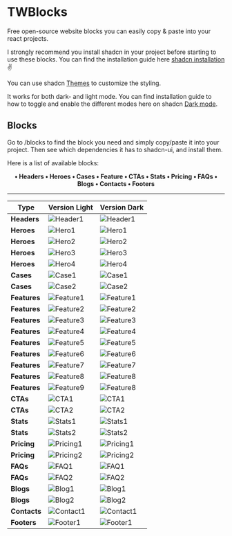 # TWBlocks

Free open-source website blocks you can easily copy & paste into your react projects.

I strongly recommend you install shadcn in your project before starting to use these blocks. You can find the installation guide here [shadcn installation](https://ui.shadcn.com/docs/installation) ✌️

You can use shadcn [Themes](https://ui.shadcn.com/themes) to customize the styling.

It works for both dark- and light mode. You can find installation guide to how to toggle and enable the different modes here on shadcn [Dark mode](https://ui.shadcn.com/docs/dark-mode).

## Blocks

Go to /blocks to find the block you need and simply copy/paste it into your project. Then see which dependencies it has to shadcn-ui, and install them.

Here is a list of available blocks:

<div align=center style="font-weight:bold;">
  •  Headers
  •  Heroes
  •  Cases
  •  Feature
  •  CTAs
  •  Stats
  •  Pricing
  •  FAQs
  •  Blogs
  •  Contacts
  •  Footers
</div>

---

| Type      | Version Light                              | Version Dark                                |
|-----------|--------------------------------------------|--------------------------------------------|
| **Headers**   | ![Header1](https://github.com/tommyjepsen/twblocks/blob/main/public/header1.png?raw=true) | ![Header1](https://github.com/tommyjepsen/twblocks/blob/main/public/darkmode-header1.png?raw=true) |
| **Heroes**     | ![Hero1](https://github.com/tommyjepsen/twblocks/blob/main/public/hero1.png?raw=true) | ![Hero1](https://github.com/tommyjepsen/twblocks/blob/main/public/darkmode-hero1.png?raw=true) |
| **Heroes**     | ![Hero2](https://github.com/tommyjepsen/twblocks/blob/main/public/hero2.png?raw=true) | ![Hero2](https://github.com/tommyjepsen/twblocks/blob/main/public/darkmode-hero2.png?raw=true) |
| **Heroes**     | ![Hero3](https://github.com/tommyjepsen/twblocks/blob/main/public/hero3.png?raw=true) | ![Hero3](https://github.com/tommyjepsen/twblocks/blob/main/public/darkmode-hero3.png?raw=true) |
| **Heroes**     | ![Hero4](https://github.com/tommyjepsen/twblocks/blob/main/public/hero4.png?raw=true) | ![Hero4](https://github.com/tommyjepsen/twblocks/blob/main/public/darkmode-hero4.png?raw=true) |
| **Cases**     | ![Case1](https://github.com/tommyjepsen/twblocks/blob/main/public/case1.png?raw=true) | ![Case1](https://github.com/tommyjepsen/twblocks/blob/main/public/darkmode-case1.png?raw=true) |
| **Cases**     | ![Case2](https://github.com/tommyjepsen/twblocks/blob/main/public/case2.png?raw=true) | ![Case2](https://github.com/tommyjepsen/twblocks/blob/main/public/darkmode-case2.png?raw=true) |
| **Features**  | ![Feature1](https://github.com/tommyjepsen/twblocks/blob/main/public/feature1.png?raw=true) | ![Feature1](https://github.com/tommyjepsen/twblocks/blob/main/public/darkmode-feature1.png?raw=true) |
| **Features**  | ![Feature2](https://github.com/tommyjepsen/twblocks/blob/main/public/feature2.png?raw=true) | ![Feature2](https://github.com/tommyjepsen/twblocks/blob/main/public/darkmode-feature2.png?raw=true) |
| **Features**  | ![Feature3](https://github.com/tommyjepsen/twblocks/blob/main/public/feature3.png?raw=true) | ![Feature3](https://github.com/tommyjepsen/twblocks/blob/main/public/darkmode-feature3.png?raw=true) |
| **Features**  | ![Feature4](https://github.com/tommyjepsen/twblocks/blob/main/public/feature4.png?raw=true) | ![Feature4](https://github.com/tommyjepsen/twblocks/blob/main/public/darkmode-feature4.png?raw=true) |
| **Features**  | ![Feature5](https://github.com/tommyjepsen/twblocks/blob/main/public/feature5.png?raw=true) | ![Feature5](https://github.com/tommyjepsen/twblocks/blob/main/public/darkmode-feature5.png?raw=true) |
| **Features**  | ![Feature6](https://github.com/tommyjepsen/twblocks/blob/main/public/feature6.png?raw=true) | ![Feature6](https://github.com/tommyjepsen/twblocks/blob/main/public/darkmode-feature6.png?raw=true) |
| **Features**  | ![Feature7](https://github.com/tommyjepsen/twblocks/blob/main/public/feature7.png?raw=true) | ![Feature7](https://github.com/tommyjepsen/twblocks/blob/main/public/darkmode-feature7.png?raw=true) |
| **Features**  | ![Feature8](https://github.com/tommyjepsen/twblocks/blob/main/public/feature8.png?raw=true) | ![Feature8](https://github.com/tommyjepsen/twblocks/blob/main/public/darkmode-feature8.png?raw=true) |
| **Features**  | ![Feature9](https://github.com/tommyjepsen/twblocks/blob/main/public/feature9.png?raw=true) | ![Feature8](https://github.com/tommyjepsen/twblocks/blob/main/public/darkmode-feature9.png?raw=true) |
| **CTAs**      | ![CTA1](https://github.com/tommyjepsen/twblocks/blob/main/public/cta1.png?raw=true) | ![CTA1](https://github.com/tommyjepsen/twblocks/blob/main/public/darkmode-cta1.png?raw=true) |
| **CTAs**      | ![CTA2](https://github.com/tommyjepsen/twblocks/blob/main/public/cta2.png?raw=true) | ![CTA2](https://github.com/tommyjepsen/twblocks/blob/main/public/darkmode-cta2.png?raw=true) |
| **Stats**     | ![Stats1](https://github.com/tommyjepsen/twblocks/blob/main/public/stats1.png?raw=true) | ![Stats1](https://github.com/tommyjepsen/twblocks/blob/main/public/darkmode-stats1.png?raw=true) |
| **Stats**     | ![Stats2](https://github.com/tommyjepsen/twblocks/blob/main/public/stats2.png?raw=true) | ![Stats2](https://github.com/tommyjepsen/twblocks/blob/main/public/darkmode-stats2.png?raw=true) |
| **Pricing**   | ![Pricing1](https://github.com/tommyjepsen/twblocks/blob/main/public/pricing1.png?raw=true) | ![Pricing1](https://github.com/tommyjepsen/twblocks/blob/main/public/darkmode-pricing1.png?raw=true) |
| **Pricing**   | ![Pricing2](https://github.com/tommyjepsen/twblocks/blob/main/public/pricing2.png?raw=true) | ![Pricing2](https://github.com/tommyjepsen/twblocks/blob/main/public/darkmode-pricing2.png?raw=true) |
| **FAQs**      | ![FAQ1](https://github.com/tommyjepsen/twblocks/blob/main/public/faq1.png?raw=true) | ![FAQ1](https://github.com/tommyjepsen/twblocks/blob/main/public/darkmode-faq1.png?raw=true) |
| **FAQs**      | ![FAQ2](https://github.com/tommyjepsen/twblocks/blob/main/public/faq2.png?raw=true) | ![FAQ2](https://github.com/tommyjepsen/twblocks/blob/main/public/darkmode-faq2.png?raw=true) |
| **Blogs**     | ![Blog1](https://github.com/tommyjepsen/twblocks/blob/main/public/blog1.png?raw=true) | ![Blog1](https://github.com/tommyjepsen/twblocks/blob/main/public/darkmode-blog1.png?raw=true) |
| **Blogs**     | ![Blog2](https://github.com/tommyjepsen/twblocks/blob/main/public/blog2.png?raw=true) | ![Blog2](https://github.com/tommyjepsen/twblocks/blob/main/public/darkmode-blog2.png?raw=true) |
| **Contacts**  | ![Contact1](https://github.com/tommyjepsen/twblocks/blob/main/public/contact1.png?raw=true) | ![Contact1](https://github.com/tommyjepsen/twblocks/blob/main/public/darkmode-contact1.png?raw=true) |
| **Footers**   | ![Footer1](https://github.com/tommyjepsen/twblocks/blob/main/public/footer1.png?raw=true) | ![Footer1](https://github.com/tommyjepsen/twblocks/blob/main/public/darkmode-footer1.png?raw=true) |
